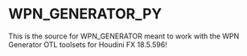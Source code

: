 # WPN_GENERATOR_PY
 
This is the source for WPN_GENERATOR meant to work with the WPN Generator OTL toolsets for Houdini FX 18.5.596!

